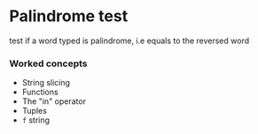 # Palindrome test

test if a word typed is palindrome, i.e equals to the reversed word

### Worked concepts

* String slicing
* Functions
* The "in" operator
* Tuples
* `f` string
